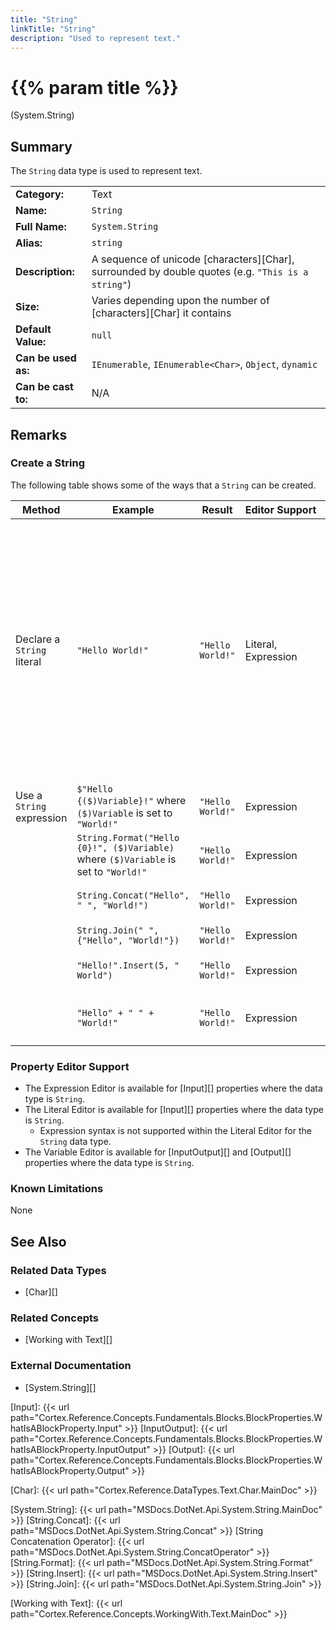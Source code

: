 ```yaml
---
title: "String"
linkTitle: "String"
description: "Used to represent text."
---
```


# {{% param title %}}

<p class="namespace">(System.String)</p>

## Summary

The `String` data type is used to represent text.

| | |
|-|-|
| **Category:**          | Text                                                          |
| **Name:**              | `String`                                                      |
| **Full Name:**         | `System.String`                                               |
| **Alias:**             | `string`                                                      |
| **Description:**       | A sequence of unicode [characters][Char], surrounded by double quotes (e.g. `"This is a string"`) |
| **Size:**              | Varies depending upon the number of [characters][Char] it contains    |
| **Default Value:**     | `null`                                                        |
| **Can be used as:**    | `IEnumerable`, `IEnumerable<Char>`, `Object`, `dynamic`       |
| **Can be cast to:**    | N/A                                                           |

## Remarks

### Create a String

The following table shows some of the ways that a `String` can be created.

| Method | Example | Result | Editor&nbsp;Support | Notes |
|-|-|-|-|-|
| Declare a `String` literal  | `"Hello World!"`       | `"Hello World!"` | Literal, Expression | In the Expression Editor the surrounding double quotes (i.e. `""`) are needed (e.g. `"Hello World!"`); in the Literal Editor they are not (e.g. `Hello World!`). Any double quotes in the Literal Editor will be treated as literal characters that are part of the `String`.  |
| Use a `String` expression   | `$"Hello {($)Variable}!"` where `($)Variable` is set to `"World!"`   | `"Hello World!"`  | Expression | Uses [String Interpolation][] |
|                             | `String.Format("Hello {0}!", ($)Variable)` where `($)Variable` is set to `"World!"`   | `"Hello World!"`  | Expression | Uses [String.Format][] |
|                             | `String.Concat("Hello", " ", "World!")`   | `"Hello World!"`  | Expression | Uses [String.Concat][] |
|                             | `String.Join(" ", {"Hello", "World!"})`   | `"Hello World!"`  | Expression | Uses [String.Join][] |
|                             | `"Hello!".Insert(5, " World")`            | `"Hello World!"`  | Expression | Uses [String.Insert][] |
|                             | `"Hello" + " " + "World!"`                | `"Hello World!"`  | Expression | Uses [String Concatenation Operator][] (i.e. `+`)  |

### Property Editor Support

* The Expression Editor is available for [Input][] properties where the data type is `String`.
* The Literal Editor is available for [Input][] properties where the data type is `String`.
  * Expression syntax is not supported within the Literal Editor for the `String` data type.
* The Variable Editor is available for [InputOutput][] and [Output][] properties where the data type is `String`.

### Known Limitations

None

## See Also

### Related Data Types

* [Char][]

### Related Concepts

* [Working with Text][]

### External Documentation

* [System.String][]

[Input]: {{< url path="Cortex.Reference.Concepts.Fundamentals.Blocks.BlockProperties.WhatIsABlockProperty.Input" >}}
[InputOutput]: {{< url path="Cortex.Reference.Concepts.Fundamentals.Blocks.BlockProperties.WhatIsABlockProperty.InputOutput" >}}
[Output]: {{< url path="Cortex.Reference.Concepts.Fundamentals.Blocks.BlockProperties.WhatIsABlockProperty.Output" >}}

[Char]: {{< url path="Cortex.Reference.DataTypes.Text.Char.MainDoc" >}}

[System.String]: {{< url path="MSDocs.DotNet.Api.System.String.MainDoc" >}}
[String.Concat]: {{< url path="MSDocs.DotNet.Api.System.String.Concat" >}}
[String Concatenation Operator]: {{< url path="MSDocs.DotNet.Api.System.String.ConcatOperator" >}}
[String.Format]: {{< url path="MSDocs.DotNet.Api.System.String.Format" >}}
[String.Insert]: {{< url path="MSDocs.DotNet.Api.System.String.Insert" >}}
[String.Join]: {{< url path="MSDocs.DotNet.Api.System.String.Join" >}}

[Working with Text]: {{< url path="Cortex.Reference.Concepts.WorkingWith.Text.MainDoc" >}}
